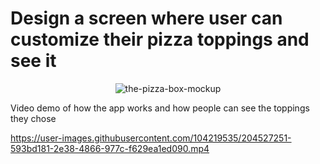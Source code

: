 # Design a screen where user can customize their pizza toppings and see it
<p align="center">
<img src="https://i.ibb.co/2WjmN5Y/the-pizza-box-mockup.png" alt="the-pizza-box-mockup" border="0">
</p>

Video demo of how the app works and how people can see the toppings they chose



https://user-images.githubusercontent.com/104219535/204527251-593bd181-2e38-4866-977c-f629ea1ed090.mp4


